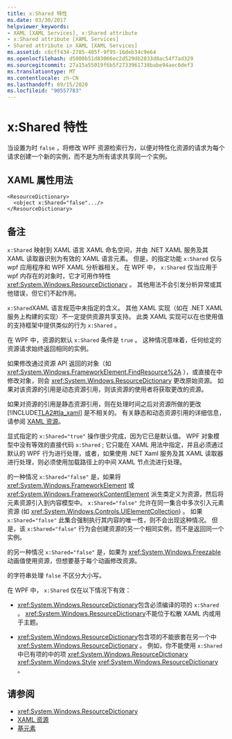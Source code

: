 ```yaml
---
title: x:Shared 特性
ms.date: 03/30/2017
helpviewer_keywords:
- XAML [XAML Services], x:Shared attribute
- x:Shared attribute [XAML Services]
- Shared attribute in XAML [XAML Services]
ms.assetid: c8cff434-2785-405f-9f95-16deb34c9e64
ms.openlocfilehash: d5000b51d83066ec2d529db2033d8ac54f7ad329
ms.sourcegitcommit: 27a15a55019f6b5f2733961738babe94aec0def3
ms.translationtype: MT
ms.contentlocale: zh-CN
ms.lasthandoff: 09/15/2020
ms.locfileid: "90557783"
---
```

# <a name="xshared-attribute"></a>x:Shared 特性

当设置为时 `false` ，将修改 WPF 资源检索行为，以便对特性化资源的请求为每个请求创建一个新的实例，而不是为所有请求共享同一个实例。

## <a name="xaml-attribute-usage"></a>XAML 属性用法

```xaml
<ResourceDictionary>
  <object x:Shared="false".../>
</ResourceDictionary>
```

## <a name="remarks"></a>备注

`x:Shared` 映射到 XAML 语言 XAML 命名空间，并由 .NET XAML 服务及其 XAML 读取器识别为有效的 XAML 语言元素。 但是，的指定功能 `x:Shared` 仅与 wpf 应用程序和 WPF XAML 分析器相关。 在 WPF 中， `x:Shared` 仅当应用于 wpf 内存在的对象时，它才可用作特性 <xref:System.Windows.ResourceDictionary> 。 其他用法不会引发分析异常或其他错误，但它们不起作用。

`x:Shared`XAML 语言规范中未指定的含义。 其他 XAML 实现（如在 .NET XAML 服务上构建的实现）不一定提供资源共享支持。 此类 XAML 实现可以在也使用值的支持框架中提供类似的行为 `x:Shared` 。

在 WPF 中，资源的默认 `x:Shared` 条件是 `true` 。 这种情况意味着，任何给定的资源请求始终返回相同的实例。

如果修改通过资源 API 返回的对象（如 <xref:System.Windows.FrameworkElement.FindResource%2A> ），或直接在中修改对象，则会 <xref:System.Windows.ResourceDictionary> 更改原始资源。 如果对该资源的引用是动态资源引用，则该资源的使用者将获取更改的资源。

如果对资源的引用是静态资源引用，则在处理时间之后对资源所做的更改 [!INCLUDE[TLA2#tla_xaml](../../../includes/tla2sharptla-xaml-md.md)] 是不相关的。 有关静态和动态资源引用的详细信息，请参阅 [XAML 资源](../fundamentals/xaml-resources-define.md)。

显式指定的 `x:Shared="true"` 操作很少完成，因为它已是默认值。 WPF 对象模型中没有等效的直接代码 `x:Shared` ; 它只能在 XAML 用法中指定，并且必须通过默认的 WPF 行为进行处理，或者，如果使用 .NET Xaml 服务及其 XAML 读取器进行处理，则必须使用加载路径上的中间 XAML 节点流进行处理。

的一种情况 `x:Shared="false"` 是，如果将 <xref:System.Windows.FrameworkElement> 或 <xref:System.Windows.FrameworkContentElement> 派生类定义为资源，然后将元素资源引入到内容模型中。 `x:Shared="false"` 允许在同一集合中多次引入元素资源 (如 <xref:System.Windows.Controls.UIElementCollection>) 。 如果 `x:Shared="false"` 此集合强制执行其内容的唯一性，则不会出现这种情况。 但是，该 `x:Shared="false"` 行为会创建资源的另一个相同实例，而不是返回同一个实例。

的另一种情况 `x:Shared="false"` 是，如果为 <xref:System.Windows.Freezable> 动画值使用资源，但想要基于每个动画修改资源。

的字符串处理 `false` 不区分大小写。

在 WPF 中， `x:Shared` 仅在以下情况下有效：

- <xref:System.Windows.ResourceDictionary>包含必须编译的项的 `x:Shared` 。 <xref:System.Windows.ResourceDictionary>不能位于松散 XAML 内或用于主题。

- <xref:System.Windows.ResourceDictionary>包含项的不能嵌套在另一个中 <xref:System.Windows.ResourceDictionary> 。 例如，你不能使用 `x:Shared` 中已有项的中的项 <xref:System.Windows.ResourceDictionary> <xref:System.Windows.Style> <xref:System.Windows.ResourceDictionary> 。

## <a name="see-also"></a>请参阅

- <xref:System.Windows.ResourceDictionary>
- [XAML 资源](../fundamentals/xaml-resources-define.md)
- [基元素](/dotnet/desktop/wpf/advanced/base-elements)

